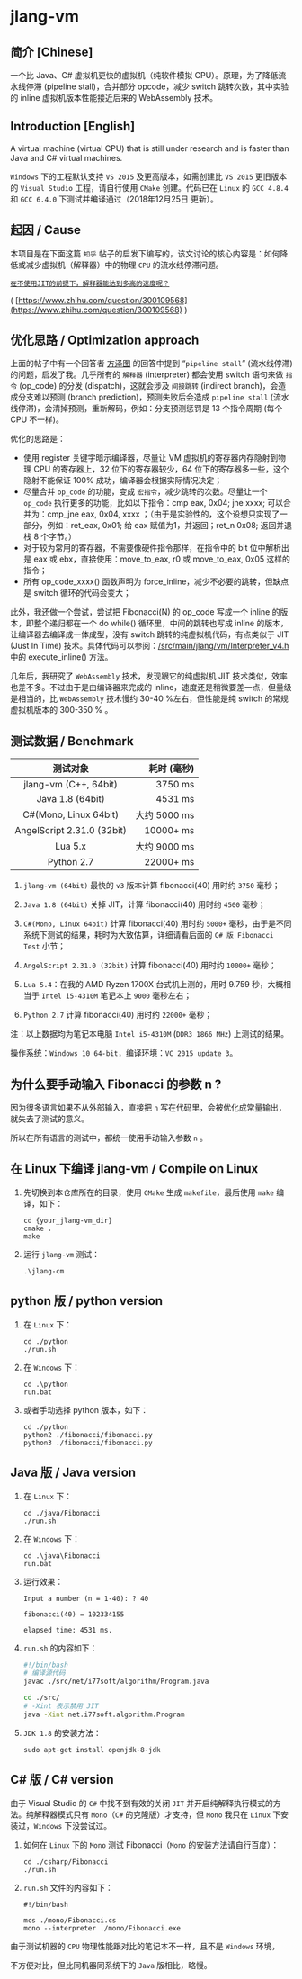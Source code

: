 # jlang-vm

## 简介 [Chinese]

一个比 Java、C# 虚拟机更快的虚拟机（纯软件模拟 CPU）。原理，为了降低流水线停滞 (pipeline stall)，合并部分 opcode，减少 switch 跳转次数，其中实验的 inline 虚拟机版本性能接近后来的 WebAssembly 技术。

## Introduction [English]

A virtual machine (virtual CPU) that is still under research and is faster than Java and C# virtual machines.

`Windows` 下的工程默认支持 `VS 2015` 及更高版本，如需创建比 `VS 2015` 更旧版本的 `Visual Studio` 工程，请自行使用 `CMake` 创建。代码已在 `Linux` 的 `GCC 4.8.4` 和 `GCC 6.4.0` 下测试并编译通过（2018年12月25日 更新）。

## 起因 / Cause

本项目是在下面这篇 `知乎` 帖子的启发下编写的，该文讨论的核心内容是：如何降低或减少虚拟机（解释器）中的物理 `CPU` 的流水线停滞问题。

 [`在不使用JIT的前提下，解释器能达到多高的速度呢？`](https://www.zhihu.com/question/300109568)

 ( [https://www.zhihu.com/question/300109568](https://www.zhihu.com/question/300109568) )

## 优化思路 / Optimization approach

上面的帖子中有一个回答者 [方泽图](https://www.zhihu.com/people/fang-ze-tu) 的回答中提到 “`pipeline stall`” (流水线停滞) 的问题，启发了我。几乎所有的 `解释器` (interpreter) 都会使用 switch 语句来做 `指令` (op_code) 的分发 (dispatch)，这就会涉及 `间接跳转` (indirect branch)，会造成分支难以预测 (branch prediction)，预测失败后会造成 `pipeline stall` (流水线停滞)，会清掉预测，重新解码，例如：分支预测惩罚是 13 个指令周期 (每个 CPU 不一样)。

优化的思路是：

- 使用 register 关键字暗示编译器，尽量让 VM 虚拟机的寄存器内存隐射到物理 CPU 的寄存器上，32 位下的寄存器较少，64 位下的寄存器多一些，这个隐射不能保证 100% 成功，编译器会根据实际情况决定；
- 尽量合并 `op_code` 的功能，变成 `宏指令`，减少跳转的次数。尽量让一个 `op_code` 执行更多的功能，比如以下指令：cmp eax, 0x04; jne xxxx; 可以合并为：cmp_jne eax, 0x04, xxxx ；（由于是实验性的，这个设想只实现了一部分，例如：ret_eax, 0x01; 给 eax 赋值为1，并返回；ret_n 0x08; 返回并退栈 8 个字节。）
- 对于较为常用的寄存器，不需要像硬件指令那样，在指令中的 bit 位中解析出是 eax 或 ebx，直接使用：move_to_eax, r0 或 move_to_eax, 0x05 这样的指令；
- 所有 op_code_xxxx() 函数声明为 force_inline，减少不必要的跳转，但缺点是 switch 循环的代码会变大；

此外，我还做一个尝试，尝试把 Fibonacci(N) 的 op_code 写成一个 inline 的版本，即整个递归都在一个 do while() 循环里，中间的跳转也写成 inline 的版本，让编译器去编译成一体成型，没有 switch 跳转的纯虚拟机代码，有点类似于 JIT (Just In Time) 技术。具体代码可以参阅：[/src/main/jlang/vm/Interpreter_v4.h](blob/master/src/main/jlang/vm/Interpreter_v4.h) 中的 execute_inline() 方法。

几年后，我研究了 `WebAssembly` 技术，发现跟它的纯虚拟机 JIT 技术类似，效率也差不多。不过由于是由编译器来完成的 inline，速度还是稍微要差一点，但量级是相当的，比 `WebAssembly` 技术慢约 30-40 %左右，但性能是纯 switch 的常规虚拟机版本的 300-350 % 。

## 测试数据 / Benchmark

|测试对象|耗时 (毫秒)|
|:--:|---:|
|jlang-vm (C++, 64bit)|3750 ms|
|Java 1.8 (64bit)|4531 ms|
|C#(Mono, Linux 64bit)|大约 5000 ms|
|AngelScript 2.31.0 (32bit)|10000+ ms|
|Lua 5.x|大约 9000 ms|
|Python 2.7|22000+ ms|

1. `jlang-vm (64bit)` 最快的 `v3` 版本计算 fibonacci(40) 用时约 `3750` 毫秒；

2. `Java 1.8 (64bit)` 关掉 JIT，计算 fibonacci(40) 用时约 `4500` 毫秒；

3. `C#(Mono, Linux 64bit)` 计算 fibonacci(40) 用时约 `5000+` 毫秒，由于是不同系统下测试的结果，耗时为大致估算，详细请看后面的 `C# 版 Fibonacci Test` 小节；

4. `AngelScript 2.31.0 (32bit)` 计算 fibonacci(40) 用时约 `10000+` 毫秒；

5. `Lua 5.4`：在我的 AMD Ryzen 1700X 台式机上测的，用时 9.759 秒，大概相当于 `Intel i5-4310M` 笔记本上 `9000` 毫秒左右；

6. `Python 2.7` 计算 fibonacci(40) 用时约 `22000+` 毫秒；

注：以上数据均为笔记本电脑 `Intel i5-4310M` (`DDR3 1866 MHz`) 上测试的结果。

操作系统：`Windows 10 64-bit`，编译环境：`VC 2015 update 3`。

## 为什么要手动输入 Fibonacci 的参数 n ?

因为很多语言如果不从外部输入，直接把 `n` 写在代码里，会被优化成常量输出，就失去了测试的意义。

所以在所有语言的测试中，都统一使用手动输入参数 `n` 。

## 在 Linux 下编译 jlang-vm / Compile on Linux

1. 先切换到本仓库所在的目录，使用 `CMake` 生成 `makefile`，最后使用 `make` 编译，如下：

    ```shell
    cd {your_jlang-vm_dir}
    cmake .
    make
    ```

2. 运行 `jlang-vm` 测试：

    ```shell
    .\jlang-cm
    ```

## python 版 / python version

1. 在 `Linux` 下：

    ```shell
    cd ./python
    ./run.sh
    ```

2. 在 `Windows` 下：

    ```shell
    cd .\python
    run.bat
    ```

3. 或者手动选择 python 版本，如下：

    ```shell
    cd ./python
    python2 ./fibonacci/fibonacci.py
    python3 ./fibonacci/fibonacci.py
    ```

## Java 版 / Java version

1. 在 `Linux` 下：

    ```shell
    cd ./java/Fibonacci
    ./run.sh
    ```

2. 在 `Windows` 下：

    ```shell
    cd .\java\Fibonacci
    run.bat
    ```

3. 运行效果：

    ```shell
    Input a number (n = 1-40): ? 40

    fibonacci(40) = 102334155

    elapsed time: 4531 ms.
    ```

4. `run.sh` 的内容如下：

    ```bash
    #!/bin/bash
    # 编译源代码
    javac ./src/net/i77soft/algorithm/Program.java

    cd ./src/
    # -Xint 表示禁用 JIT
    java -Xint net.i77soft.algorithm.Program
    ```

5. `JDK 1.8` 的安装方法：

    ```shell
    sudo apt-get install openjdk-8-jdk
    ```

## C# 版 / C# version

由于 Visual Studio 的 `C#` 中找不到有效的关闭 `JIT` 并开启纯解释执行模式的方法。纯解释器模式只有 `Mono`（`C#` 的克隆版）才支持，但 `Mono` 我只在 `Linux` 下安装过，`Windows` 下没尝试过。

1. 如何在 `Linux` 下的 `Mono` 测试 Fibonacci（`Mono` 的安装方法请自行百度）：

    ```shell
    cd ./csharp/Fibonacci
    ./run.sh
    ```

2. `run.sh` 文件的内容如下：

    ```shell
    #!/bin/bash

    mcs ./mono/Fibonacci.cs
    mono --interpreter ./mono/Fibonacci.exe
    ```

由于测试机器的 `CPU` 物理性能跟对比的笔记本不一样，且不是 `Windows` 环境，

不方便对比，但比同机器同系统下的 `Java` 版相比，略慢。
